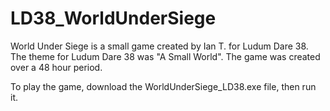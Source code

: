 # LD38_WorldUnderSiege

World Under Siege is a small game created by Ian T. for Ludum Dare 38. The theme for Ludum Dare 38 was "A Small World". The game was created over a 48 hour period.

To play the game, download the WorldUnderSiege_LD38.exe file, then run it.
